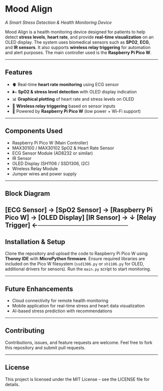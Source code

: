 # Mood Align  
*A Smart Stress Detection & Health Monitoring Device*

Mood Align is a health monitoring device designed for patients to help detect **stress levels**, **heart rate**, and provide **real-time visualization** on an OLED display. The system uses biomedical sensors such as **SPO2**, **ECG**, and **IR sensors**. It also supports **wireless relay triggering** for automation and alert purposes. The main controller used is the **Raspberry Pi Pico W**.

---

## Features
- 🫀 Real-time **heart rate monitoring** using ECG sensor  
- 🌬 **SpO2 & stress level detection** with OLED display indication  
- 📊 **Graphical plotting** of heart rate and stress levels on OLED  
- 📡 **Wireless relay triggering** based on sensor inputs  
- 🔌 Powered by **Raspberry Pi Pico W** (low power + Wi-Fi support)  

---

## Components Used
- Raspberry Pi Pico W (Main Controller)  
- MAX30100 / MAX30102 SpO2 & Heart Rate Sensor  
- ECG Sensor Module (AD8232 or similar)  
- IR Sensor  
- OLED Display (SH1106 / SSD1306, I2C)  
- Wireless Relay Module  
- Jumper wires and power supply  

---

## Block Diagram
[ECG Sensor] →
[SpO2 Sensor] → [Raspberry Pi Pico W] → [OLED Display]
[IR Sensor] → ↓
[Relay Trigger] ←────────────────────
---

## Installation & Setup
Clone the repository and upload the code to Raspberry Pi Pico W using **Thonny IDE** with **MicroPython firmware**. Ensure required libraries are included on the Pico W filesystem (`ssd1306.py` or `sh1106.py` for OLED, additional drivers for sensors). Run the `main.py` script to start monitoring.

---

## Future Enhancements
- Cloud connectivity for remote health monitoring  
- Mobile application for real-time stress and heart data visualization  
- AI-based stress prediction with recommendations  

---

## Contributing
Contributions, issues, and feature requests are welcome. Feel free to fork this repository and submit pull requests.  

---

## License
This project is licensed under the MIT License – see the LICENSE file for details.  
